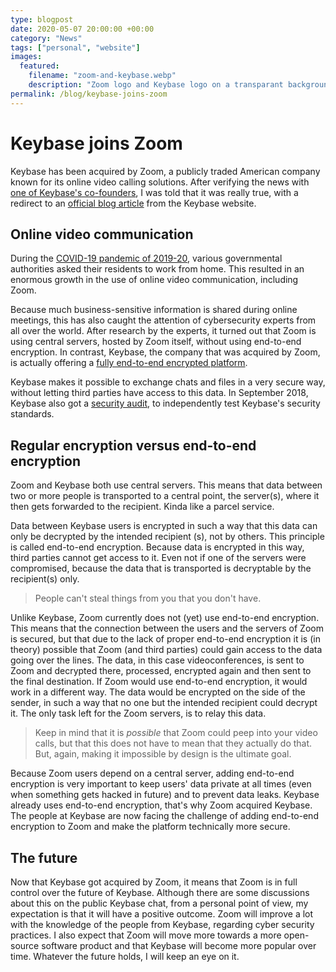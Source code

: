 ```yaml
---
type: blogpost
date: 2020-05-07 20:00:00 +00:00
category: "News"
tags: ["personal", "website"]
images:
  featured:
    filename: "zoom-and-keybase.webp"
    description: "Zoom logo and Keybase logo on a transparant background"
permalink: /blog/keybase-joins-zoom
---
```


# Keybase joins Zoom

Keybase has been acquired by Zoom, a publicly traded American company known for its online video calling solutions. After verifying the news with [one of Keybase's co-founders][1], I was told that it was really true, with a redirect to an [official blog article][2] from the Keybase website.

## Online video communication

During the [COVID-19 pandemic of 2019-20][3], various governmental authorities asked their residents to work from home. This resulted in an enormous growth in the use of online video communication, including Zoom.

Because much business-sensitive information is shared during online meetings, this has also caught the attention of cybersecurity experts from all over the world. After research by the experts, it turned out that Zoom is using central servers, hosted by Zoom itself, without using end-to-end encryption. In contrast, Keybase, the company that was acquired by Zoom, is actually offering a [fully end-to-end encrypted platform][5].

Keybase makes it possible to exchange chats and files in a very secure way, without letting third parties have access to this data. In September 2018, Keybase also got a [security audit][6], to independently test Keybase's security standards.

## Regular encryption versus end-to-end encryption

Zoom and Keybase both use central servers. This means that data between two or more people is transported to a central point, the server(s), where it then gets forwarded to the recipient. Kinda like a parcel service.

Data between Keybase users is encrypted in such a way that this data can only be decrypted by the intended recipient (s), not by others. This principle is called end-to-end encryption. Because data is encrypted in this way, third parties cannot get access to it. Even not if one of the servers were compromised, because the data that is transported is decryptable by the recipient(s) only.

> People can't steal things from you that you don't have.

Unlike Keybase, Zoom currently does not (yet) use end-to-end encryption. This means that the connection between the users and the servers of Zoom is secured, but that due to the lack of proper end-to-end encryption it is (in theory) possible that Zoom (and third parties) could gain access to the data going over the lines. The data, in this case videoconferences, is sent to Zoom and decrypted there, processed, encrypted again and then sent to the final destination. If Zoom would use end-to-end encryption, it would work in a different way. The data would be encrypted on the side of the sender, in such a way that no one but the intended recipient could decrypt it. The only task left for the Zoom servers, is to relay this data.

> Keep in mind that it is _possible_ that Zoom could peep into your video calls, but that this does not have to mean that they actually do that. But, again, making it impossible by design is the ultimate goal.

Because Zoom users depend on a central server, adding end-to-end encryption is very important to keep users' data private at all times (even when something gets hacked in future) and to prevent data leaks. Keybase already uses end-to-end encryption, that's why Zoom acquired Keybase. The people at Keybase are now facing the challenge of adding end-to-end encryption to Zoom and make the platform technically more secure.

## The future

Now that Keybase got acquired by Zoom, it means that Zoom is in full control over the future of Keybase. Although there are some discussions about this on the public Keybase chat, from a personal point of view, my expectation is that it will have a positive outcome. Zoom will improve a lot with the knowledge of the people from Keybase, regarding cyber security practices. I also expect that Zoom will move more towards a more open-source software product and that Keybase will become more popular over time. Whatever the future holds, I will keep an eye on it.

[1]: https://keybase.io/chris "Chris Coyne, co-founder of Keybase"
[2]: https://keybase.io/blog/keybase-joins-zoom "Keybase Blog: Keybase joins Zoom"
[3]: https://www.who.int/emergencies/diseases/novel-coronavirus-2019 "World Health Organization: Coronavirus disease 2019"
[4]: https://jitsi.org/jitsi-meet/ "Jitsi Meet: Secure, fully featured, and completely free video conferencing"
[5]: https://book.keybase.io/security#everything-you-store-or-share-on-keybase-is-end-to-end-encrypted "Keybase Book: Security"
[6]: https://www.nccgroup.com/us/our-research/keybase-protocol-security-review/ "NCC Group: Keybase Protocol Security Review"
